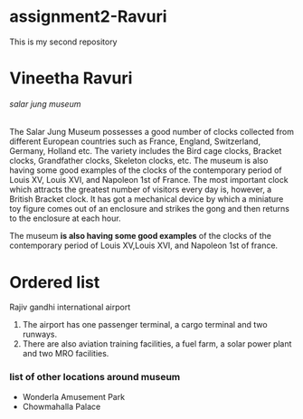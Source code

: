# assignment2-Ravuri
This is my second repository
# Vineetha Ravuri
###### salar jung museum
The Salar Jung Museum possesses a good number of clocks collected from different European countries such as France, England, Switzerland, Germany, Holland etc. The variety includes the Bird cage clocks, Bracket clocks, Grandfather clocks, Skeleton clocks, etc. The museum is also having some good examples of the clocks of the contemporary period of Louis XV, Louis XVI, and Napoleon 1st of France. The most important clock which attracts the greatest number of visitors every day is, however, a British Bracket clock. It has got a mechanical device by which a miniature toy figure comes out of an enclosure and strikes the gong and then returns to the enclosure at each hour.


The museum __is also having some good examples__ of the clocks of the contemporary period of Louis XV,Louis XVI, and Napoleon 1st of france.
# Ordered list


Rajiv gandhi international airport
1. The airport has one passenger terminal, a cargo terminal and two runways. 
2. There are also aviation training facilities, a fuel farm, a solar power plant and two MRO facilities.
### list of other locations around museum
* Wonderla Amusement Park
* Chowmahalla Palace


